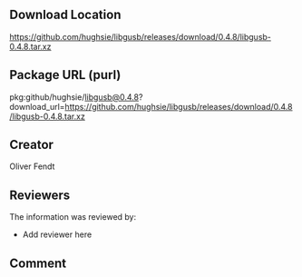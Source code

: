 ## Download Location

https://github.com/hughsie/libgusb/releases/download/0.4.8/libgusb-0.4.8.tar.xz

## Package URL (purl)

pkg:github/hughsie/libgusb@0.4.8?download_url=https://github.com/hughsie/libgusb/releases/download/0.4.8/libgusb-0.4.8.tar.xz

## Creator

Oliver Fendt

## Reviewers

The information was reviewed by:

* Add reviewer here

## Comment

